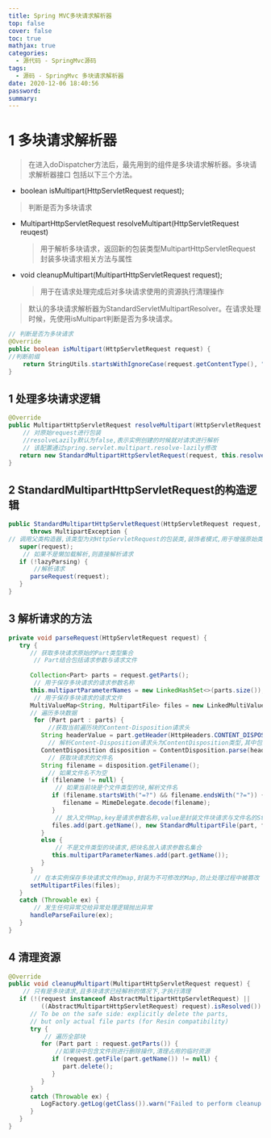 ```yaml
---
title: Spring MVC多块请求解析器
top: false
cover: false
toc: true
mathjax: true
categories:
  - 源代码 - SpringMvc源码
tags:
  - 源码 - SpringMvc 多块请求解析器
date: 2020-12-06 18:40:56
password:
summary:
---
```


# 1 多块请求解析器

> ​		在进入doDispatcher方法后，最先用到的组件是多块请求解析器。多块请求解析器接口 包括以下三个方法。

*  boolean isMultipart(HttpServletRequest request);

  > 判断是否为多块请求

* MultipartHttpServletRequest resolveMultipart(HttpServletRequest reuqest)

  >  用于解析多块请求，返回新的包装类型MultipartHttpServletRequest 封装多块请求相关方法与属性

* void cleanupMultipart(MultipartHttpServletRequest  request);

  > 用于在请求处理完成后对多块请求使用的资源执行清理操作

> 默认的多块请求解析器为StandardServletMultipartResolver。在请求处理时候，先使用isMultipart判断是否为多块请求。

```java
// 判断是否为多块请求
@Override
public boolean isMultipart(HttpServletRequest request) {
//判断前缀
    return StringUtils.startsWithIgnoreCase(request.getContentType(), "multipart/");
}

```

## 1 处理多块请求逻辑

```java
@Override
public MultipartHttpServletRequest resolveMultipart(HttpServletRequest request) throws MultipartException {
    // 对原始request进行包装
    //resolveLazily默认为false,表示实例创建的时候就对请求进行解析
    // 该配置通过spring.servlet.multipart.resolve-lazily修改
   return new StandardMultipartHttpServletRequest(request, this.resolveLazily);
}
```

## 2 **StandardMultipartHttpServletRequest的构造逻辑**

```java
public StandardMultipartHttpServletRequest(HttpServletRequest request, boolean lazyParsing)
      throws MultipartException {
// 调用父类构造器,该类型为对HttpServletRequest的包装类,装饰者模式,用于增强原始类型的功能构造器参数为要包装的对象
   super(request);
    // 如果不是懒加载解析,则直接解析请求
   if (!lazyParsing) {
       //解析请求
      parseRequest(request);
   }
}
```

## 3 **解析请求的方法**

```java
private void parseRequest(HttpServletRequest request) {
   try {
      // 获取多块请求原始的Part类型集合
       // Part结合包括请求参数与请求文件
      
      Collection<Part> parts = request.getParts();
       // 用于保存多块请求的请求参数名称
      this.multipartParameterNames = new LinkedHashSet<>(parts.size());
       // 用于保存多块请求的请求文件
      MultiValueMap<String, MultipartFile> files = new LinkedMultiValueMap<>(parts.size());
      // 遍历多块数据
       for (Part part : parts) {
           //获取当前遍历块的Content-Disposition请求头
         String headerValue = part.getHeader(HttpHeaders.CONTENT_DISPOSITION);
           // 解析Content-Disposition请求头为ContentDisposition类型,其中包括请求头内容类型,文件名等信息
         ContentDisposition disposition = ContentDisposition.parse(headerValue);
           // 获取块请求的文件名
         String filename = disposition.getFilename();
           // 如果文件名不为空
         if (filename != null) {
             // 如果当前块是个文件类型的块,解析文件名
            if (filename.startsWith("=?") && filename.endsWith("?=")) {
               filename = MimeDelegate.decode(filename);
            }
             // 放入文件Map,key是请求参数名称,value是封装文件块请求与文件名的StandardMultipartFile类型
            files.add(part.getName(), new StandardMultipartFile(part, filename));
         }
         else {
             // 不是文件类型的块请求,把块名放入请求参数名集合
            this.multipartParameterNames.add(part.getName());
         }
      }
       // 在本实例保存多块请求文件的map,封装为不可修改的Map,防止处理过程中被篡改
      setMultipartFiles(files);
   }
   catch (Throwable ex) {
       // 发生任何异常交给异常处理逻辑抛出异常
      handleParseFailure(ex);
   }
}
```

## 4 清理资源

```java
@Override
public void cleanupMultipart(MultipartHttpServletRequest request) {
    // 只有是多块请求,且多块请求已经解析的情况下,才执行清理
   if (!(request instanceof AbstractMultipartHttpServletRequest) ||
         ((AbstractMultipartHttpServletRequest) request).isResolved()) {
      // To be on the safe side: explicitly delete the parts,
      // but only actual file parts (for Resin compatibility)
      try {
          // 遍历全部块
         for (Part part : request.getParts()) {
             //如果块中包含文件则进行删除操作,清理占用的临时资源
            if (request.getFile(part.getName()) != null) {
               part.delete();
            }
         }
      }
      catch (Throwable ex) {
         LogFactory.getLog(getClass()).warn("Failed to perform cleanup of multipart items", ex);
      }
   }
}
```